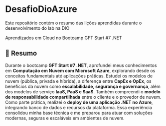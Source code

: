 # DesafioDioAzure
Este repositório contém o resumo das lições aprendidas durante o desenvolvimento do lab na DIO

Aprendizados em Cloud no Bootcamp GFT Start #7 .NET

## 📘 Resumo
Durante o bootcamp **GFT Start #7 .NET**, aprofundei meus conhecimentos em **Computação em Nuvem com Microsoft Azure**, 
explorando desde os conceitos fundamentais até aplicações práticas. Estudei os modelos de nuvem (pública, privada e híbrida), a diferença entre **CapEx e OpEx**, 
os benefícios da nuvem como **escalabilidade, segurança e governança**, além dos modelos de serviço **IaaS, PaaS e SaaS**.
Também compreendi o **modelo de responsabilidade compartilhada** entre o cliente e o provedor de nuvem. 
Como parte prática, realizei o **deploy de uma aplicação .NET no Azure**, integrando banco de dados e recursos da plataforma. 
Essa experiência consolidou minha base técnica e me preparou para atuar com soluções modernas, seguras e escaláveis em ambientes de nuvem.

